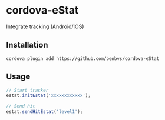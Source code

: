 # cordova-eStat
Integrate tracking (Android/IOS)

## Installation
`cordova plugin add https://github.com/benbvs/cordova-eStat`

## Usage
```javascript
// Start tracker
estat.initEstat('xxxxxxxxxxxx');

// Send hit
estat.sendHitEstat('level1');
```
